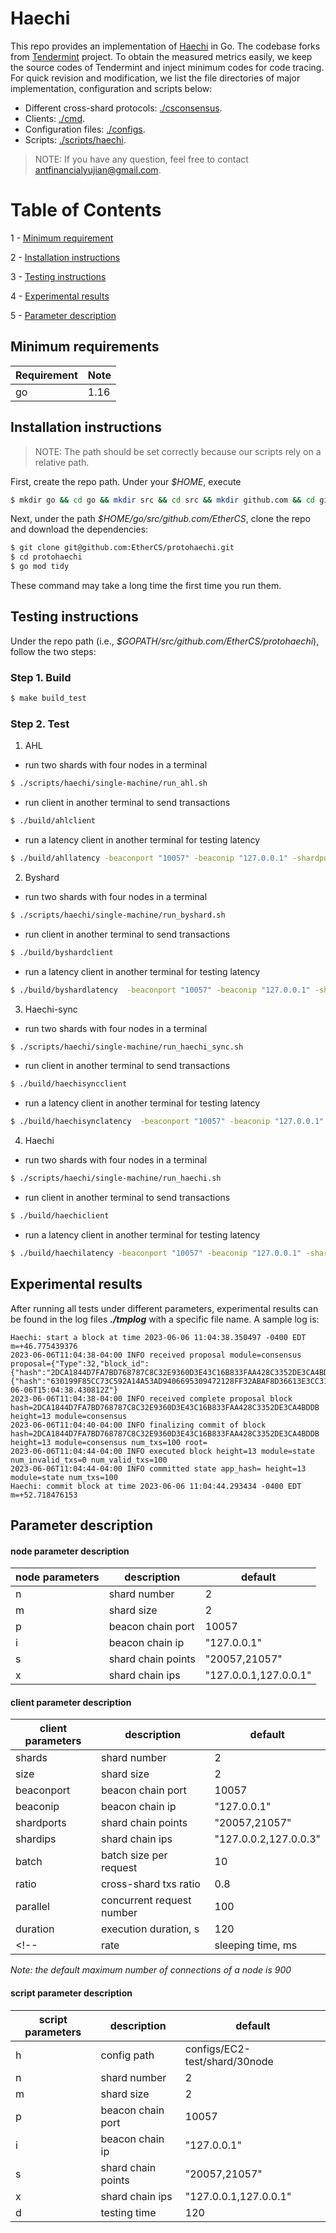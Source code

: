 # Haechi
This repo provides an implementation of [Haechi](https://arxiv.org/pdf/2306.06299.pdf) in Go. The codebase forks from [Tendermint](https://github.com/tendermint/tendermint/tree/main) project. To obtain the measured metrics easily, we keep the source codes of Tendermint and inject minimum codes for code tracing. For quick revision and modification, we list the file directories of major implementation, configuration and scripts below:

- Different cross-shard protocols: [./csconsensus](https://github.com/EtherCS/protohaechi/tree/main/csconsensus).
- Clients: [./cmd](https://github.com/EtherCS/protohaechi/tree/main/cmd).
- Configuration files: [./configs](https://github.com/EtherCS/protohaechi/tree/main/configs).
- Scripts: [./scripts/haechi](https://github.com/EtherCS/protohaechi/tree/main/scripts/haechi).

> NOTE: If you have any question, feel free to contact antfinancialyujian@gmail.com.
> 
# Table of Contents

1 - [Minimum requirement](#minimum-requirements)

2 - [Installation instructions](#installation-instructions)

3 - [Testing instructions](#testing-instructions)

4 - [Experimental results](#experimental-results)

5 - [Parameter description](#parameter-description)

## Minimum requirements

| Requirement       | Note |
|-------------------|--------------------|
| go                 | 1.16      |

## Installation instructions

> NOTE: The path should be set correctly because our scripts rely on a relative path.

First, create the repo path. Under your *$HOME*, execute

```bash
$ mkdir go && cd go && mkdir src && cd src && mkdir github.com && cd github.com && mkdir EtherCS && cd EtherCS
```

Next, under the path *$HOME/go/src/github.com/EtherCS*, clone the repo and download the dependencies:

```bash
$ git clone git@github.com:EtherCS/protohaechi.git
$ cd protohaechi
$ go mod tidy
```

These command may take a long time the first time you run them.
## Testing instructions
Under the repo path (i.e., *$GOPATH/src/github.com/EtherCS/protohaechi*), follow the two steps:

### Step 1. Build

```bash
$ make build_test
```

### Step 2. Test

1. AHL

- run two shards with four nodes in a terminal

```bash
$ ./scripts/haechi/single-machine/run_ahl.sh
```

- run client in another terminal to send transactions

```bash
$ ./build/ahlclient
```

- run a latency client in another terminal for testing latency
  
```bash
$ ./build/ahllatency -beaconport "10057" -beaconip "127.0.0.1" -shardport "20157" -shardip "127.0.0.1" -info "ahl: latency test"
```

2. Byshard

- run two shards with four nodes in a terminal

```bash
$ ./scripts/haechi/single-machine/run_byshard.sh
```

- run client in another terminal to send transactions

```bash
$ ./build/byshardclient
```

- run a latency client in another terminal for testing latency
```bash
$ ./build/byshardlatency  -beaconport "10057" -beaconip "127.0.0.1" -shardport "20157" -shardip "127.0.0.1" -info "byshard: latency test"
```

3. Haechi-sync

- run two shards with four nodes in a terminal

```bash
$ ./scripts/haechi/single-machine/run_haechi_sync.sh
```

- run client in another terminal to send transactions

```bash
$ ./build/haechisyncclient
```

- run a latency client in another terminal for testing latency
```bash
$ ./build/haechisynclatency  -beaconport "10057" -beaconip "127.0.0.1" -shardport "20157" -shardip "127.0.0.1" -info "haechi-sync: latency test"
```

4. Haechi

- run two shards with four nodes in a terminal

```bash
$ ./scripts/haechi/single-machine/run_haechi.sh
```

- run client in another terminal to send transactions

```bash
$ ./build/haechiclient
```

- run a latency client in another terminal for testing latency
```bash
$ ./build/haechilatency -beaconport "10057" -beaconip "127.0.0.1" -shardport "20157" -shardip "127.0.0.1" -info "haechi: latency test"
```
## Experimental results

After running all tests under different parameters, experimental results can be found in the log files ***./tmplog*** with a specific file name. A sample log is:
```
Haechi: start a block at time 2023-06-06 11:04:38.350497 -0400 EDT m=+46.775439376
2023-06-06T11:04:38-04:00 INFO received proposal module=consensus proposal={"Type":32,"block_id":{"hash":"2DCA1844D7FA7BD768787C8C32E9360D3E43C16B833FAA428C3352DE3CA4BDDB","parts":{"hash":"630199F85CC73C592A14A53AD9406695309472128FF32ABAF8D36613E3CC3148","total":1}},"height":13,"pol_round":-1,"round":0,"signature":"VICrY6DNRFU/ku+HHtwUgxz6aH22WXvH5x3VF6jPaULXAvqNG+BLAva7kNs9tzxe3KRKHwMSm9m6/cM90vPhAw==","timestamp":"2023-06-06T15:04:38.430812Z"}
2023-06-06T11:04:38-04:00 INFO received complete proposal block hash=2DCA1844D7FA7BD768787C8C32E9360D3E43C16B833FAA428C3352DE3CA4BDDB height=13 module=consensus
2023-06-06T11:04:40-04:00 INFO finalizing commit of block hash=2DCA1844D7FA7BD768787C8C32E9360D3E43C16B833FAA428C3352DE3CA4BDDB height=13 module=consensus num_txs=100 root=
2023-06-06T11:04:44-04:00 INFO executed block height=13 module=state num_invalid_txs=0 num_valid_txs=100
2023-06-06T11:04:44-04:00 INFO committed state app_hash= height=13 module=state num_txs=100
Haechi: commit block at time 2023-06-06 11:04:44.293434 -0400 EDT m=+52.718476153
```

## Parameter description

#### node parameter description

| node parameters | description        | default               |
|-----------------|--------------------|-----------------------|
| n               | shard number       | 2                     |
| m               | shard size         | 2                     |
| p               | beacon chain port  | 10057                 |
| i               | beacon chain ip    | "127.0.0.1"           |
| s               | shard chain points | "20057,21057"         |
| x               | shard chain ips    | "127.0.0.1,127.0.0.1" |

#### client parameter description

| client parameters | description               | default               |
|-------------------|---------------------------|-----------------------|
| shards            | shard number              | 2                     |
| size              | shard size                | 2                     |
| beaconport        | beacon chain port         | 10057                 |
| beaconip          | beacon chain ip           | "127.0.0.1"           |
| shardports        | shard chain points        | "20057,21057"         |
| shardips          | shard chain ips           | "127.0.0.2,127.0.0.3" |
| batch             | batch size per request    | 10                    |
| ratio             | cross-shard txs ratio     | 0.8                   |
| parallel          | concurrent request number | 100                   |
| duration          | execution duration, s     | 120                   |
<!-- | rate              | sleeping time, ms         | 100                   | -->
*Note: the default maximum number of connections of a node is 900*

#### script parameter description

| script parameters | description        | default                       |
|-------------------|--------------------|-------------------------------|
| h                 | config path        | configs/EC2-test/shard/30node |
| n                 | shard number       | 2                             |
| m                 | shard size         | 2                             |
| p                 | beacon chain port  | 10057                         |
| i                 | beacon chain ip    | "127.0.0.1"                   |
| s                 | shard chain points | "20057,21057"                 |
| x                 | shard chain ips    | "127.0.0.1,127.0.0.1"         |
| d                 | testing time       | 120                           |